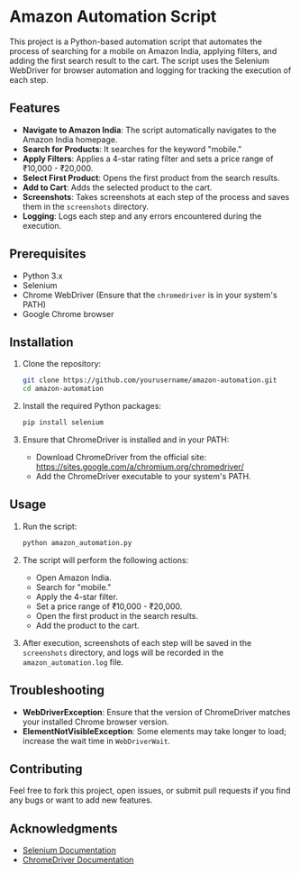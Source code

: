 # Amazon Automation Script

This project is a Python-based automation script that automates the process of searching for a mobile on Amazon India, applying filters, and adding the first search result to the cart. The script uses the Selenium WebDriver for browser automation and logging for tracking the execution of each step.

## Features

- **Navigate to Amazon India**: The script automatically navigates to the Amazon India homepage.
- **Search for Products**: It searches for the keyword "mobile."
- **Apply Filters**: Applies a 4-star rating filter and sets a price range of ₹10,000 - ₹20,000.
- **Select First Product**: Opens the first product from the search results.
- **Add to Cart**: Adds the selected product to the cart.
- **Screenshots**: Takes screenshots at each step of the process and saves them in the `screenshots` directory.
- **Logging**: Logs each step and any errors encountered during the execution.

## Prerequisites

- Python 3.x
- Selenium
- Chrome WebDriver (Ensure that the `chromedriver` is in your system's PATH)
- Google Chrome browser

## Installation

1. Clone the repository:
    ```sh
    git clone https://github.com/yourusername/amazon-automation.git
    cd amazon-automation
    ```

2. Install the required Python packages:
    ```sh
    pip install selenium
    ```

3. Ensure that ChromeDriver is installed and in your PATH:
    - Download ChromeDriver from the official site: https://sites.google.com/a/chromium.org/chromedriver/
    - Add the ChromeDriver executable to your system's PATH.

## Usage

1. Run the script:
    ```sh
    python amazon_automation.py
    ```

2. The script will perform the following actions:
    - Open Amazon India.
    - Search for "mobile."
    - Apply the 4-star filter.
    - Set a price range of ₹10,000 - ₹20,000.
    - Open the first product in the search results.
    - Add the product to the cart.

3. After execution, screenshots of each step will be saved in the `screenshots` directory, and logs will be recorded in the `amazon_automation.log` file.

## Troubleshooting

- **WebDriverException**: Ensure that the version of ChromeDriver matches your installed Chrome browser version.
- **ElementNotVisibleException**: Some elements may take longer to load; increase the wait time in `WebDriverWait`.

## Contributing

Feel free to fork this project, open issues, or submit pull requests if you find any bugs or want to add new features.

## Acknowledgments

- [Selenium Documentation](https://www.selenium.dev/documentation/en/)
- [ChromeDriver Documentation](https://sites.google.com/a/chromium.org/chromedriver/)

